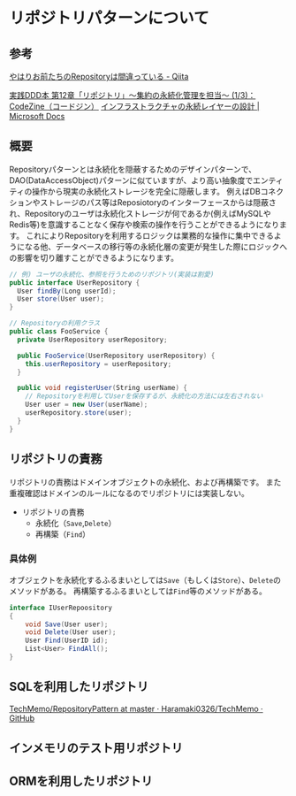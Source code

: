 # リポジトリパターンについて
## 参考
[やはりお前たちのRepositoryは間違っている - Qiita](https://qiita.com/mikesorae/items/ff8192fb9cf106262dbf)

[実践DDD本 第12章「リポジトリ」～集約の永続化管理を担当～ (1/3)：CodeZine（コードジン）](https://codezine.jp/article/detail/11048)
[インフラストラクチャの永続レイヤーの設計 | Microsoft Docs](https://docs.microsoft.com/ja-jp/dotnet/architecture/microservices/microservice-ddd-cqrs-patterns/infrastructure-persistence-layer-design)

## 概要
Repositoryパターンとは永続化を隠蔽するためのデザインパターンで、DAO(DataAccessObject)パターンに似ていますが、より高い抽象度でエンティティの操作から現実の永続化ストレージを完全に隠蔽します。
例えばDBコネクションやストレージのパス等はReposiotoryのインターフェースからは隠蔽され、Repositoryのユーザは永続化ストレージが何であるか(例えばMySQLやRedis等)を意識することなく保存や検索の操作を行うことができるようになります。
これによりRepositoryを利用するロジックは業務的な操作に集中できるようになる他、データベースの移行等の永続化層の変更が発生した際にロジックへの影響を切り離すことができるようになります。

``` cs
// 例) ユーザの永続化、参照を行うためのリポジトリ(実装は割愛)
public interface UserRepository {
  User findBy(Long userId);
  User store(User user);
}

// Repositoryの利用クラス
public class FooService {
  private UserRepository userRepository;

  public FooService(UserRepository userRepository) {
    this.userRepository = userRepository;
  }

  public void registerUser(String userName) {
    // Repositoryを利用してUserを保存するが、永続化の方法には左右されない
    User user = new User(userName);
    userRepository.store(user);
  }
}
```

## リポジトリの責務
リポジトリの責務はドメインオブジェクトの永続化、および再構築です。
また重複確認はドメインのルールになるのでリポジトリには実装しない。
- リポジトリの責務
  - 永続化（`Save`,`Delete`）
  - 再構築（`Find`）

### 具体例
オブジェクトを永続化するふるまいとしては`Save`（もしくは`Store`）、`Delete`のメソッドがある。
再構築するふるまいとしては`Find`等のメソッドがある。

``` cs
interface IUserRepoository
{
    void Save(User user);
    void Delete(User user);
    User Find(UserID id);
    List<User> FindAll();
}

```


## SQLを利用したリポジトリ
[TechMemo/RepositoryPattern at master · Haramaki0326/TechMemo · GitHub](https://github.com/Haramaki0326/TechMemo/tree/master/RepositoryPattern)

## インメモリのテスト用リポジトリ

## ORMを利用したリポジトリ

